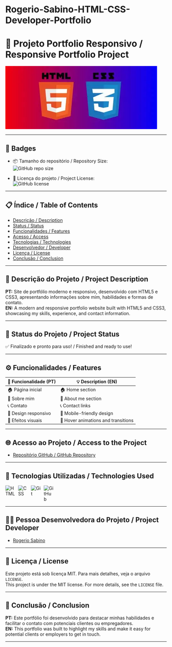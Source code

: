 # Rogerio-Sabino-HTML-CSS-Developer-Portfolio

# 🎨 Projeto Portfolio Responsivo / Responsive Portfolio Project

![Imagem de capa / Cover Image](image.png)

---

## 🏅 Badges

- 📦 Tamanho do repositório / Repository Size:  
  ![GitHub repo size](https://img.shields.io/github/repo-size/SEU-USUARIO/portfolio-responsivo)

- 📄 Licença do projeto / Project License:  
  ![GitHub license](https://img.shields.io/github/license/SEU-USUARIO/portfolio-responsivo)

---

## 📋 Índice / Table of Contents

- [Descrição / Description](#descrição--description)
- [Status / Status](#status--status)
- [Funcionalidades / Features](#funcionalidades--features)
- [Acesso / Access](#acesso--access)
- [Tecnologias / Technologies](#tecnologias--technologies)
- [Desenvolvedor / Developer](#desenvolvedor--developer)
- [Licença / License](#licença--license)
- [Conclusão / Conclusion](#conclusão--conclusion)

---

## 📖 Descrição do Projeto / Project Description

**PT:** Site de portfólio moderno e responsivo, desenvolvido com HTML5 e CSS3, apresentando informações sobre mim, habilidades e formas de contato.  
**EN:** A modern and responsive portfolio website built with HTML5 and CSS3, showcasing my skills, experience, and contact information.

---

## 🚧 Status do Projeto / Project Status

✅ Finalizado e pronto para uso! / Finished and ready to use!

---

## ⚙️ Funcionalidades / Features

| 🧩 Funcionalidade (PT)       | 💡 Description (EN)                  |
|-----------------------------|--------------------------------------|
| 🏠 Página inicial            | 🏠 Home section                      |
| 🙋 Sobre mim                 | 🙋 About me section                  |
| 📞 Contato                   | 📞 Contact links                     |
| 📱 Design responsivo         | 📱 Mobile-friendly design            |
| 🎨 Efeitos visuais           | 🎨 Hover animations and transitions  |

---

## 🌐 Acesso ao Projeto / Access to the Project

- [Repositório GitHub / GitHub Repository](https://github.com/Rogerio5/Rogerio-Sabino-HTML-CSS-Developer-Portfolio)  

---

## 🧰 Tecnologias Utilizadas / Technologies Used

<p>
  <img align="left" alt="HTML" title="HTML" width="30px" style="padding-right: 10px;" src="https://cdn.jsdelivr.net/gh/devicons/devicon/icons/html5/html5-original.svg"/>
  <img align="left" alt="CSS" title="CSS" width="30px" style="padding-right: 10px;" src="https://cdn.jsdelivr.net/gh/devicons/devicon/icons/css3/css3-original.svg"/>
  <img align="left" alt="Git" title="Git" width="30px" style="padding-right: 10px;" src="https://cdn.jsdelivr.net/gh/devicons/devicon/icons/git/git-original.svg"/>
  <img align="left" alt="GitHub" title="GitHub" width="30px" style="padding-right: 10px;" src="https://cdn.jsdelivr.net/gh/devicons/devicon/icons/github/github-original.svg"/>
</p>

<br clear="all"/>

---

## 👨‍💻 Pessoa Desenvolvedora do Projeto / Project Developer

- [Rogerio Sabino](https://github.com/Rogerio5)

---

## 📜 Licença / License

Este projeto está sob licença MIT. Para mais detalhes, veja o arquivo `LICENSE`.  
This project is under the MIT license. For more details, see the `LICENSE` file.

---

## 🏁 Conclusão / Conclusion

**PT:** Este portfólio foi desenvolvido para destacar minhas habilidades e facilitar o contato com potenciais clientes ou empregadores.  
**EN:** This portfolio was built to highlight my skills and make it easy for potential clients or employers to get in touch.

---
